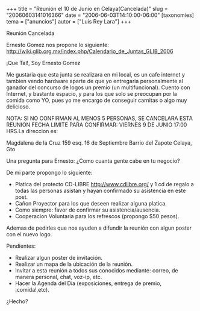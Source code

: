 +++
title = "Reunión el 10 de Junio  en Celaya(Cancelada)"
slug = "20060603141016366"
date = "2006-06-03T14:10:00-06:00"
[taxonomies]
tema = ["anuncios"]
autor = ["Luis Rey Lara"]
+++

Reunión Cancelada

<!-- more -->
Ernesto Gomez nos propone lo
siguiente: <http://wiki.glib.org.mx/index.php/Calendario_de_Juntas_GLIB_2006>

¡Que Tal!, Soy Ernesto Gomez

Me gustaria que esta junta se realizara en mi local, es un cafe internet
y tambien vendo hardware aparte de que yo entregaria personalmente al
ganador del concurso de logos un premio (un multifuncional). Cuento con
Internet, y bastante espacio, y para los que solo se preocupan por la
comida como YO, pues yo me encargo de conseguir carnitas o algo muy
delicioso.

NOTA: SI NO CONFIRMAN AL MENOS 5 PERSONAS, SE CANCELARA ESTA REUNION
FECHA LIMITE PARA CONFIRMAR: VIERNES 9 DE JUNIO 17:00 HRS.La direccion
es:

Magdalena de la Cruz 159 esq. 16 de Septiembre Barrio del Zapote Celaya,
Gto

Una pregunta para Ernesto: ¿Como cuanta gente cabe en tu negocio?

De mi parte propongo lo siguiente:

* Platica del protecto CD-LIBRE <http://www.cdlibre.org/> y 1 cd de regalo a
  todas las personas asistan y hayan confirmado su asistencia en este post.
* Cañon Proyector para los que deseen realizar alguna platica.
* Como siempre: favor de confirmar su asistencia/ausencia.
* Cooperacion Voluntaria para los refrescos (propongo $50 pesos).

Ademas de pedirles que nos ayuden a difundir la reunión con algun poster
con el nuevo logo.

Pendientes:

* Realizar algun poster de invitación.
* Realizar un mapa de la ubicación de la reunión.
* Invitar a esta reunión a todos sus conocidos mediante: correo, de manera
  personal, chat, voz-ip, etc.
* Hacer la Agenda del Día (exposiciones, entrega de premio, ¡comida!,etc).

¿Hecho?
